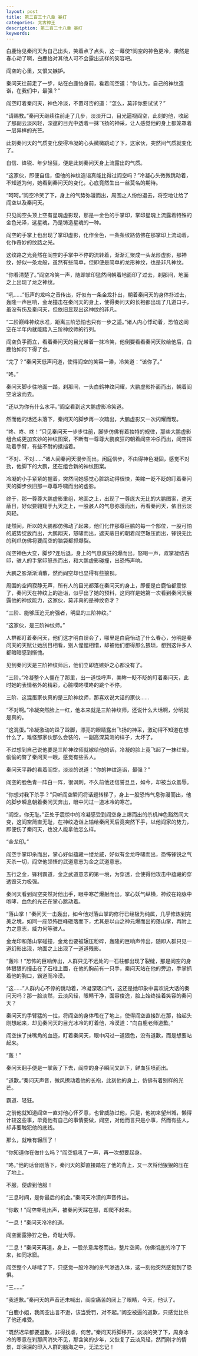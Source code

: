 ```yaml
---
layout: post
title: 第二百三十八章 暴打
categories: 太古神王
description: 第二百三十八章 暴打
keywords:
---
```


白鹿怡见秦问天为自己出头，笑着点了点头，这一幕使?阎空的神色更冷，果然是春心动了啊，白鹿怡对其他人可不会露出这样的笑容吧。

阎空的心里，又恨又嫉妒。

秦问天往前走了一步，站在白鹿怡身前，看着阎空道：“你认为，自己的神纹造诣，在我们中，最强？”

阎空盯着秦问天，神色冷淡，不置可否的道：“怎么，莫非你要试试？”

“请赐教。”秦问天继续往前走了几步，淡淡开口，目光逼视阎空，此刻的他，收起了那副云淡风轻，深邃的目光中透着一抹飞扬的神采，让人感觉他的身上都笼罩着一层异样的光芒。

此刻秦问天的气质变化使得冷凝的心头微微跳动了下，这家伙，突然间气质就变化了。

自信、锋锐、年少轻狂，便是此刻秦问天身上流露出的气质。

“这家伙，即便自信，但他的神纹造诣真能比得过阎空吗？”冷凝心头微微跳动着，不知道为何，她看到秦问天的变化，心底竟然生出一丝莫名的期待。

“呵呵。”阎空冷笑了下，身上的气势弥漫而出，周围之人纷纷退去，将空地让给了阎空以及秦问天。

只见阎空头顶上空有星魂虚影现，那是一金色的手掌印，掌印星魂上流露着特殊的金色光泽，这星魂，乃是铸造星魂的一种。

阎空的手掌上也出现了掌印虚影，化作金色，一条条纹路仿佛在那掌印上流动着，化作奇妙的纹路之光。

这纹路之光竟然在阎空的手掌中不停的流转着，渐渐汇聚成一头龙形虚影，那神纹，好似一条龙般，虽然有些简单，但即便是简单的龙形神纹，也是非凡神纹。

“你看清楚了。”阎空冷笑一声，随即掌印猛然间朝着地面印了过去，刹那间，地面之上出现了龙之神纹。

“吼……”低声的龙吟之音传出，好似有一条金龙扑出，朝着秦问天的身体扑过去，轰隆一声巨响，金龙撞击在秦问天的身上，使得秦问天的长袍都出现了几道口子，虽没有伤及秦问天，但依旧显现出这神纹的非凡。

“二阶巅峰神纹水准，距离三阶恐怕也只有一步之遥。”诸人内心悸动着，恐怕这阎空在半年内就能踏入三阶神纹师的行列。

阎空负手而立，看着秦问天的目光带着一抹冷笑，他倒要看看秦问天败给他后，白鹿怡如何下得了台。

“完了？”秦问天低声问道，使得阎空的笑容一滞，冷笑道：“该你了。”

“咚。”

秦问天脚步往地面一踏，刹那间，一头白鹤神纹闪耀，大鹏虚影扑面而出，朝着阎空滚滚而去。

“还以为你有什么水平。”阎空看到这大鹏虚影冷笑道。

然而他的话还未落下，秦问天的脚步再一次踏出，大鹏虚影又一次闪耀而现。

“咚、咚、咚！”只见秦问天一步步往前，脚步仿佛有着独特的规律，那些大鹏虚影组合成更加玄妙的神纹图案，不断有一尊尊大鹏疯狂的朝着阎空冲杀而出，阎空挥动着手臂，有些不耐的抵挡着。

“不对、不对……”诸人间秦问天漫步而出，闲庭信步，不由得神色凝固，感觉不对劲，他脚下的大鹏，还在组合新的神纹图案。

冷凝的小手紧紧的握着，突然间她感觉心脏跳动得很快，美眸一眨不眨的盯着秦问天的脚步依旧那一尊尊呼啸而出的虚影。

终于，那一尊尊大鹏虚影重组，地面之上，出现了一尊庞大无比的大鹏图案，遮天蔽日，好似要翱翔于九天之上，一股骇人的气息弥漫而出，再看秦问天，依旧云淡风轻。

陡然间，所以的大鹏都仿佛动了起来，他们化作那尊巨鹏的每一个部位，一股可怕的威势绽放而出，大鹏翔天，怒啸而出，遮天蔽日的朝着阎空辗压而出，锋锐无比的利爪仿佛将要阎空的脑袋都抓爆裂。

阎空神色大变，脚步?连后退，身上的气息疯狂的爆而出，怒喝一声，双掌凝结古印，骇人的手掌印怒杀而出，和大鹏虚影碰撞，出恐怖声响。

大鹏之影渐渐消散，然而阎空却也显得有些狼狈。

周围的空间寂静无声，所有人的目光都落在秦问天的身上，即便是白鹿怡都震惊了，秦问天在神纹上的造诣，似乎出了她的预料，这同样是她第一次看到秦问天展露他的神纹能力，这家伙，莫非真的是神纹奇才？

“三阶、能够压迫元府强者，明显的三阶神纹。”

“这家伙，是三阶神纹师。”

人群都盯着秦问天，他们这才明白误会了，哪里是白鹿怡动了什么春心，分明是秦问天的天赋让她刮目相看，别人惺惺相惜，却被他们想得那么猥琐，想到这许多人都暗暗感到惭愧。

见到秦问天是三阶神纹师后，他们立即连嫉妒之心都没有了。

“三阶。”冷凝整个人僵在了那里，出一道惊呼声，美眸一眨不眨的盯着秦问天，此时她的表情格外的精彩，心脏噗咚噗咚的跳个不停。

三阶、这混蛋家伙真的是三阶神纹师，那喜欢说大话的家伙……

“不对啊。”冷凝突然脸上一红，他本来就是三阶神纹师，还说什么大话啊，分明就是真的。

“这混蛋。”冷凝激动的跺了跺脚，漂亮的眼睛露出飞扬的神采，激动得不知道在想什么了，难怪那家伙那么会装的，一副高深莫测的样子，太坏了。

不过想到自己说他要是三阶神纹师就嫁给他的话，冷凝的脸上竟飞起了一抹红晕，偷偷的瞥了秦问天一眼，感觉有些丢人。

秦问天平静的看着阎空，淡淡的说道：“你的神纹造诣，最强？”

阎空的脸色青一阵白一阵，很讽刺，不久前他还信誓旦旦，如今，却被当众羞辱。

“你想对我下杀手？”只听阎空瞬间将话题转移了，身上一股恐怖气息弥漫而出，他的脚步瞬息朝着秦问天奔出，眼中闪过一道冰冷的寒芒。

“阎空，你无耻。”正处于震惊中的冷凝感受到阎空身上爆而出的杀机神色豁然间大变，这阎空简直无耻，在神纹造诣上输给秦问天后竟突然下手，以他阎家的势力，即便伤了秦问天，也没人能拿他怎么样。

“金龙印。”

阎空手掌印杀而出，掌心好似蕴藏一缕龙威，好似有金龙呼啸而出，恐怖锋锐之气灭杀一切，阎空他领悟的武道意志为金之武道意志。

五行之金，锋利霸道，金之武道意志的第一境，为穿透，会使得他攻击中蕴藏的穿透毁灭力极强。

秦问天看到阎空突然对他出手，眼中寒芒爆射而出，掌心妖气纵横，神纹在轮脉中咆哮，血色的光芒在掌心跳动着。

“落山掌！”秦问天一击轰出，如今他对落山掌的修行已经极为纯属，几乎修炼到完美之境，如同一座恐怖巨峰砸落而下，尤其是以山之神元爆而出的落山掌，再附上力之意志，威力何等骇人。

金龙印和落山掌碰撞，金龙也要被辗压粉碎，轰隆的巨响声传出，随即人群只见一道幻影出现，地面之上出现了一道道残影。

“轰咔！”恐怖的巨响传出，人群只见不远处的一石柱都出现了裂缝，那是阎空的身体狠狠的撞击在了石柱上面，在他的胸前有一只手，秦问天站在他的旁边，手掌抓着他的胸口，霸道而冷漠。

“这……”人群内心不停的跳动着，冷凝深吸口气，这还是她印象中喜欢说大话的秦问天吗？那一脸淡然，云淡风轻，眼睛干净，面容俊逸，脸上始终挂着笑容的秦问天？

秦问天的手臂猛的一拉，将阎空的身体甩在了地上，使得阎空直接趴在那，抬起头刚想起来，却见秦问天的目光冰冷的盯着他，冷漠道：“向白鹿老师道歉。”

阎空抹了抹嘴角的血迹，盯着秦问天，眼中闪过一道狠色，没有道歉，而是想要站起来。

“轰！”

秦问天翻手便是一掌轰了下去，阎空的身子瞬间又趴下，鲜血狂喷而出。

“道歉。”秦问天声音，微风撩动着他的长袍，此刻他的身上，仿佛有着别样的光芒。

霸道、轻狂。

之前他就知道阎空一直对他心怀歹意，也曾威胁过他，只是，他初来望州城，懒得计较这些事，毕竟他有自己的事情要做，阎空，对他而言只是小事，然而有些人，却非要触犯他的底线。

那么，就唯有辗压了！

“你知道你在做什么吗？”阎空低吼了一声，再一次想要起身。

“咚。”他的话音刚落下，秦问天的脚直接踏在了他的背上，又一次将他狠狠的压在了地上。

不服，便虐到他服！

“三息时间，是你最后的机会。”秦问天冷漠的声音传出。

“你敢！”阎空嘶吼出声，被秦问天踩在那，却爬不起来。

“一息！”秦问天冷冷的道。

阎空面露狰狞之色，奇耻大辱。

“二息！”秦问天再道，身上，一股杀意席卷而出，整片空间，仿佛彻底的冷了下来，如同冰窟。

阎空整个人哆嗦了下，只感觉一股冷冽的杀气渗透入体，这一刻他突然感觉到了恐惧。

“三……”

“我道歉。”秦问天的声音还未喊出，阎空痛苦的闭上了眼睛，今天，他认了。

“白鹿小姐，我阎空出言不逊，该当受罚，对不起。”阎空被逼的道歉，只感觉比杀了他还难受。

“既然迟早都要道歉，非得找虐，何苦。”秦问天将脚移开，淡淡的笑了下，周身冰冷的寒意在刹那间消失不见，那含笑的少年，又恢复了云淡风轻，然而刚才的情景，却深深的印入人群的脑海之中，无法忘记！
